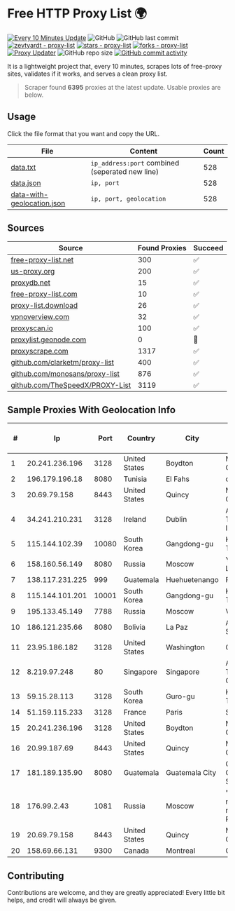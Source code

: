 
# Free HTTP Proxy List 🌍

[![Every 10 Minutes Update](https://github.com/mertguvencli/http-proxy-list/actions/workflows/main.yml/badge.svg?branch=main)](https://github.com/mertguvencli/http-proxy-list/actions/workflows/main.yml)
![GitHub](https://img.shields.io/github/license/mertguvencli/http-proxy-list)
![GitHub last commit](https://img.shields.io/github/last-commit/mertguvencli/http-proxy-list)
[![zevtyardt - proxy-list](https://img.shields.io/static/v1?label=zevtyardt&message=proxy-list&color=blue&logo=github)](https://github.com/zevtyardt/proxy-list "Go to GitHub repo")
[![stars - proxy-list](https://img.shields.io/github/stars/zevtyardt/proxy-list?style=social)](https://github.com/zevtyardt/proxy-list)
[![forks - proxy-list](https://img.shields.io/github/forks/zevtyardt/proxy-list?style=social)](https://github.com/zevtyardt/proxy-list)
[![Proxy Updater](https://github.com/zevtyardt/proxy-list/workflows/Proxy%20Updater/badge.svg)](https://github.com/zevtyardt/proxy-list/actions?query=workflow:"Proxy+Updater")
![GitHub repo size](https://img.shields.io/github/repo-size/zevtyardt/proxy-list)
[![GitHub commit activity](https://img.shields.io/github/commit-activity/m/zevtyardt/proxy-list?logo=commits)](https://github.com/zevtyardt/proxy-list/commits/main)

It is a lightweight project that, every 10 minutes, scrapes lots of free-proxy sites, validates if it works, and serves a clean proxy list.

> Scraper found **6395** proxies at the latest update. Usable proxies are below.

## Usage

Click the file format that you want and copy the URL.

|File|Content|Count|
|----|-------|-----|
|[data.txt](https://raw.githubusercontent.com/mertguvencli/http-proxy-list/main/proxy-list/data.txt)|`ip_address:port` combined (seperated new line)|528|
|[data.json](https://raw.githubusercontent.com/mertguvencli/http-proxy-list/main/proxy-list/data.json)|`ip, port`|528|
|[data-with-geolocation.json](https://raw.githubusercontent.com/mertguvencli/http-proxy-list/main/proxy-list/data-with-geolocation.json)|`ip, port, geolocation`|528|

## Sources

|Source|Found Proxies|Succeed|
|------|-------------|-------|
|[free-proxy-list.net](https://free-proxy-list.net)|300|✅|
|[us-proxy.org](https://www.us-proxy.org)|200|✅|
|[proxydb.net](http://proxydb.net)|15|✅|
|[free-proxy-list.com](https://free-proxy-list.com/?page=&port=&type%5B%5D=http&type%5B%5D=https&up_time=0&search=Search)|10|✅|
|[proxy-list.download](https://www.proxy-list.download/HTTP)|26|✅|
|[vpnoverview.com](https://vpnoverview.com/privacy/anonymous-browsing/free-proxy-servers)|32|✅|
|[proxyscan.io](https://www.proxyscan.io)|100|✅|
|[proxylist.geonode.com](https://proxylist.geonode.com/api/proxy-list?limit=300&page=1&sort_by=lastChecked&sort_type=desc&protocols=http,https)|0|🚫|
|[proxyscrape.com](https://api.proxyscrape.com/v2/?request=displayproxies&protocol=http&timeout=10000&country=all&ssl=all&anonymity=all)|1317|✅|
|[github.com/clarketm/proxy-list](https://raw.githubusercontent.com/clarketm/proxy-list/master/proxy-list-raw.txt)|400|✅|
|[github.com/monosans/proxy-list](https://raw.githubusercontent.com/monosans/proxy-list/main/proxies/http.txt)|876|✅|
|[github.com/TheSpeedX/PROXY-List](https://raw.githubusercontent.com/TheSpeedX/PROXY-List/master/http.txt)|3119|✅|


## Sample Proxies With Geolocation Info

|#|Ip|Port|Country|City|Internet Service Provider|
|-|--|----|-------|----|-------------------------|
|1|20.241.236.196|3128|United States|Boydton|Microsoft Corporation|
|2|196.179.196.18|8080|Tunisia|El Fahs|ooredoo TN|
|3|20.69.79.158|8443|United States|Quincy|Microsoft Corporation|
|4|34.241.210.231|3128|Ireland|Dublin|Amazon Technologies Inc.|
|5|115.144.102.39|10080|South Korea|Gangdong-gu|Korea Telecom|
|6|158.160.56.149|8080|Russia|Moscow|Yandex.Cloud LLC|
|7|138.117.231.225|999|Guatemala|Huehuetenango|Fibernet S.A|
|8|115.144.101.201|10001|South Korea|Gangdong-gu|Korea Telecom|
|9|195.133.45.149|7788|Russia|Moscow|VDS|
|10|186.121.235.66|8080|Bolivia|La Paz|AXS Bolivia S. A.|
|11|23.95.186.182|3128|United States|Washington|ColoCrossing|
|12|8.219.97.248|80|Singapore|Singapore|Alibaba (US) Technology Co., Ltd.|
|13|59.15.28.113|3128|South Korea|Guro-gu|Korea Telecom|
|14|51.159.115.233|3128|France|Paris|SCALEWAY|
|15|20.241.236.196|3128|United States|Boydton|Microsoft Corporation|
|16|20.99.187.69|8443|United States|Quincy|Microsoft Corporation|
|17|181.189.135.90|8080|Guatemala|Guatemala City|Comcel Guatemala S.A.|
|18|176.99.2.43|1081|Russia|Moscow|"Domain names registrar REG.RU", Ltd|
|19|20.69.79.158|8443|United States|Quincy|Microsoft Corporation|
|20|158.69.66.131|9300|Canada|Montreal|OVH SAS|



## Contributing

Contributions are welcome, and they are greatly appreciated! Every
little bit helps, and credit will always be given.

